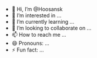 - 👋 Hi, I’m @Hoosansk
- 👀 I’m interested in ...
- 🌱 I’m currently learning ...
- 💞️ I’m looking to collaborate on ...
- 📫 How to reach me ...
- 😄 Pronouns: ...
- ⚡ Fun fact: ...

<!---# https://tea.xyz/what-is-this-file
---
version: 1.0.0
codeOwners:
  - '0x9Eb986C6a4e3Fab24c10AE56A7fd1e9b7F8529cD'
quorum: 1

Hoosansk/Hoosansk is a ✨ special ✨ repository because its `README.md` (this file) appears on your GitHub profile.
You can click the Preview link to take a look at your changes.
--->
